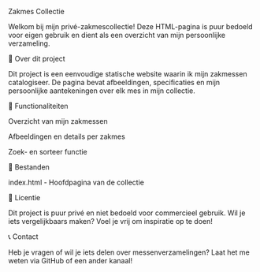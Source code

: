 Zakmes Collectie

Welkom bij mijn privé-zakmescollectie! Deze HTML-pagina is puur bedoeld voor eigen gebruik en dient als een overzicht van mijn persoonlijke verzameling.

📌 Over dit project

Dit project is een eenvoudige statische website waarin ik mijn zakmessen catalogiseer. De pagina bevat afbeeldingen, specificaties en mijn persoonlijke aantekeningen over elk mes in mijn collectie.

🚀 Functionaliteiten

Overzicht van mijn zakmessen

Afbeeldingen en details per zakmes

Zoek- en sorteer functie

📁 Bestanden

index.html - Hoofdpagina van de collectie

📜 Licentie

Dit project is puur privé en niet bedoeld voor commercieel gebruik. Wil je iets vergelijkbaars maken? Voel je vrij om inspiratie op te doen!

📞 Contact

Heb je vragen of wil je iets delen over messenverzamelingen? Laat het me weten via GitHub of een ander kanaal!

